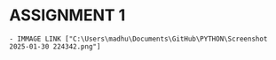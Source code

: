 # ASSIGNMENT 1
    - IMMAGE LINK ["C:\Users\madhu\Documents\GitHub\PYTHON\Screenshot 2025-01-30 224342.png"]